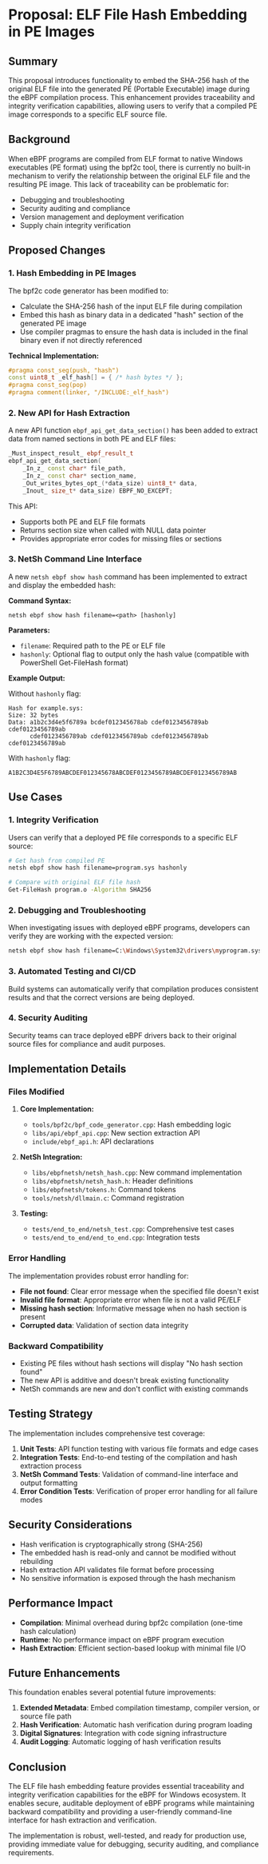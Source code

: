 # Proposal: ELF File Hash Embedding in PE Images

## Summary

This proposal introduces functionality to embed the SHA-256 hash of the original ELF file into the generated PE (Portable Executable) image during the eBPF compilation process. This enhancement provides traceability and integrity verification capabilities, allowing users to verify that a compiled PE image corresponds to a specific ELF source file.

## Background

When eBPF programs are compiled from ELF format to native Windows executables (PE format) using the bpf2c tool, there is currently no built-in mechanism to verify the relationship between the original ELF file and the resulting PE image. This lack of traceability can be problematic for:

- Debugging and troubleshooting
- Security auditing and compliance
- Version management and deployment verification
- Supply chain integrity verification

## Proposed Changes

### 1. Hash Embedding in PE Images

The bpf2c code generator has been modified to:

- Calculate the SHA-256 hash of the input ELF file during compilation
- Embed this hash as binary data in a dedicated "hash" section of the generated PE image
- Use compiler pragmas to ensure the hash data is included in the final binary even if not directly referenced

**Technical Implementation:**
```cpp
#pragma const_seg(push, "hash")
const uint8_t _elf_hash[] = { /* hash bytes */ };
#pragma const_seg(pop)
#pragma comment(linker, "/INCLUDE:_elf_hash")
```

### 2. New API for Hash Extraction

A new API function `ebpf_api_get_data_section()` has been added to extract data from named sections in both PE and ELF files:

```cpp
_Must_inspect_result_ ebpf_result_t
ebpf_api_get_data_section(
    _In_z_ const char* file_path,
    _In_z_ const char* section_name,
    _Out_writes_bytes_opt_(*data_size) uint8_t* data,
    _Inout_ size_t* data_size) EBPF_NO_EXCEPT;
```

This API:
- Supports both PE and ELF file formats
- Returns section size when called with NULL data pointer
- Provides appropriate error codes for missing files or sections

### 3. NetSh Command Line Interface

A new `netsh ebpf show hash` command has been implemented to extract and display the embedded hash:

**Command Syntax:**
```
netsh ebpf show hash filename=<path> [hashonly]
```

**Parameters:**
- `filename`: Required path to the PE or ELF file
- `hashonly`: Optional flag to output only the hash value (compatible with PowerShell Get-FileHash format)

**Example Output:**

Without `hashonly` flag:
```
Hash for example.sys:
Size: 32 bytes
Data: a1b2c3d4e5f6789a bcdef012345678ab cdef0123456789ab cdef0123456789ab
      cdef0123456789ab cdef0123456789ab cdef0123456789ab cdef0123456789ab
```

With `hashonly` flag:
```
A1B2C3D4E5F6789ABCDEF012345678ABCDEF0123456789ABCDEF0123456789AB
```

## Use Cases

### 1. Integrity Verification
Users can verify that a deployed PE file corresponds to a specific ELF source:
```bash
# Get hash from compiled PE
netsh ebpf show hash filename=program.sys hashonly

# Compare with original ELF file hash
Get-FileHash program.o -Algorithm SHA256
```

### 2. Debugging and Troubleshooting
When investigating issues with deployed eBPF programs, developers can verify they are working with the expected version:
```bash
netsh ebpf show hash filename=C:\Windows\System32\drivers\myprogram.sys
```

### 3. Automated Testing and CI/CD
Build systems can automatically verify that compilation produces consistent results and that the correct versions are being deployed.

### 4. Security Auditing
Security teams can trace deployed eBPF drivers back to their original source files for compliance and audit purposes.

## Implementation Details

### Files Modified

1. **Core Implementation:**
   - `tools/bpf2c/bpf_code_generator.cpp`: Hash embedding logic
   - `libs/api/ebpf_api.cpp`: New section extraction API
   - `include/ebpf_api.h`: API declarations

2. **NetSh Integration:**
   - `libs/ebpfnetsh/netsh_hash.cpp`: New command implementation
   - `libs/ebpfnetsh/netsh_hash.h`: Header definitions
   - `libs/ebpfnetsh/tokens.h`: Command tokens
   - `tools/netsh/dllmain.c`: Command registration

3. **Testing:**
   - `tests/end_to_end/netsh_test.cpp`: Comprehensive test cases
   - `tests/end_to_end/end_to_end.cpp`: Integration tests

### Error Handling

The implementation provides robust error handling for:
- **File not found**: Clear error message when the specified file doesn't exist
- **Invalid file format**: Appropriate error when file is not a valid PE/ELF
- **Missing hash section**: Informative message when no hash section is present
- **Corrupted data**: Validation of section data integrity

### Backward Compatibility

- Existing PE files without hash sections will display "No hash section found"
- The new API is additive and doesn't break existing functionality
- NetSh commands are new and don't conflict with existing commands

## Testing Strategy

The implementation includes comprehensive test coverage:

1. **Unit Tests**: API function testing with various file formats and edge cases
2. **Integration Tests**: End-to-end testing of the compilation and hash extraction process
3. **NetSh Command Tests**: Validation of command-line interface and output formatting
4. **Error Condition Tests**: Verification of proper error handling for all failure modes

## Security Considerations

- Hash verification is cryptographically strong (SHA-256)
- The embedded hash is read-only and cannot be modified without rebuilding
- Hash extraction API validates file format before processing
- No sensitive information is exposed through the hash mechanism

## Performance Impact

- **Compilation**: Minimal overhead during bpf2c compilation (one-time hash calculation)
- **Runtime**: No performance impact on eBPF program execution
- **Hash Extraction**: Efficient section-based lookup with minimal file I/O

## Future Enhancements

This foundation enables several potential future improvements:

1. **Extended Metadata**: Embed compilation timestamp, compiler version, or source file path
2. **Hash Verification**: Automatic hash verification during program loading
3. **Digital Signatures**: Integration with code signing infrastructure
4. **Audit Logging**: Automatic logging of hash verification results

## Conclusion

The ELF file hash embedding feature provides essential traceability and integrity verification capabilities for the eBPF for Windows ecosystem. It enables secure, auditable deployment of eBPF programs while maintaining backward compatibility and providing a user-friendly command-line interface for hash extraction and verification.

The implementation is robust, well-tested, and ready for production use, providing immediate value for debugging, security auditing, and compliance requirements.